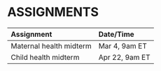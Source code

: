 # ASSIGNMENTS

Assignment | Date/Time |
| :--- | :--- |
Maternal health midterm | Mar 4, 9am ET
Child health midterm | Apr 22, 9am ET
